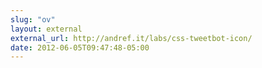 ```yaml
---
slug: "ov"
layout: external
external_url: http://andref.it/labs/css-tweetbot-icon/
date: 2012-06-05T09:47:48-05:00
---
```

